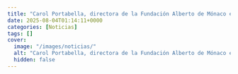 ```yaml
---
title: "Carol Portabella, directora de la Fundación Alberto de Mónaco en España - 'Hay mandatarios que aún dudan del cambio climático'"
date: 2025-08-04T01:14:11+0000
categories: [Noticias]
tags: []
cover:
  image: "/images/noticias/"
  alt: "Carol Portabella, directora de la Fundación Alberto de Mónaco en España - 'Hay mandatarios que aún dudan del cambio climático'"
  hidden: false
---
```



